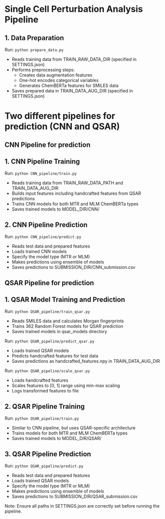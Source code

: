 # Single Cell Perturbation Analysis Pipeline

## 1. Data Preparation
Run: `python prepare_data.py`
- Reads training data from TRAIN_RAW_DATA_DIR (specified in SETTINGS.json)
- Performs preprocessing steps:
  - Creates data augmentation features
  - One-hot encodes categorical variables
  - Generates ChemBERTa features for SMILES data
- Saves prepared data in TRAIN_DATA_AUG_DIR (specified in SETTINGS.json)

# Two different pipelines for prediction (CNN and QSAR)

## CNN Pipeline for prediction

## 1. CNN Pipeline Training
Run: `python CNN_pipeline/train.py`
- Reads training data from TRAIN_RAW_DATA_PATH and TRAIN_DATA_AUG_DIR
- Builds input features including handcrafted features from QSAR predictions
- Trains CNN models for both MTR and MLM ChemBERTa types
- Saves trained models to MODEL_DIR/CNN/

## 2. CNN Pipeline Prediction
Run: `python CNN_pipeline/predict.py`
- Reads test data and prepared features
- Loads trained CNN models
- Specify the model type (MTR or MLM)
- Makes predictions using ensemble of models
- Saves predictions to SUBMISSION_DIR/CNN_submission.csv

## QSAR Pipeline for prediction

## 1. QSAR Model Training and Prediction
Run: `python QSAR_pipeline/train_qsar.py`
- Reads SMILES data and calculates Morgan fingerprints
- Trains 362 Random Forest models for QSAR prediction
- Saves trained models in qsar_models directory

Run: `python QSAR_pipeline/predict_qsar.py`
- Loads trained QSAR models
- Predicts handcrafted features for test data
- Saves predictions as handcrafted_features.npy in TRAIN_DATA_AUG_DIR

Run: `python QSAR_pipeline/scale_qsar.py`
- Loads handcrafted features
- Scales features to [0, 1] range using min-max scaling
- Logs transformed features to file

## 2. QSAR Pipeline Training
Run: `python QSAR_pipeline/train.py`
- Similar to CNN pipeline, but uses QSAR-specific architecture
- Trains models for both MTR and MLM ChemBERTa types
- Saves trained models to MODEL_DIR/QSAR/

## 3. QSAR Pipeline Prediction
Run: `python QSAR_pipeline/predict.py`
- Reads test data and prepared features
- Loads trained QSAR models
- Specify the model type (MTR or MLM)
- Makes predictions using ensemble of models
- Saves predictions to SUBMISSION_DIR/QSAR_submission.csv

Note: Ensure all paths in SETTINGS.json are correctly set before running the pipeline.